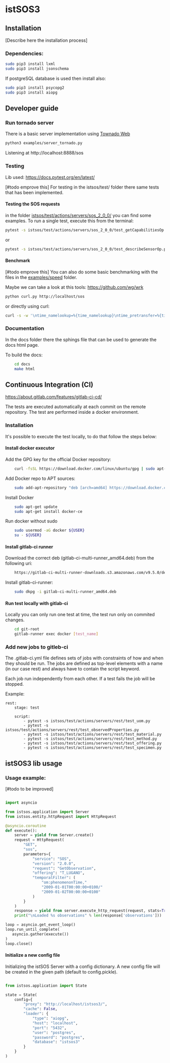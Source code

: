 # istSOS3

## Installation

[Describe here the installation process]

### Dependencies:

```bash
sudo pip3 install lxml
sudo pip3 install jsonschema
```

If postgreSQL database is used then install also:

```bash
sudo pip3 install psycopg2
sudo pip3 install aiopg
```

## Developer guide

### Run tornado server

There is a basic server implementation using [Townado Web](http://www.tornadoweb.org)

```bash
python3 examples/server_tornado.py
```
Listening at http://localhost:8888/sos

### Testing

Lib used: https://docs.pytest.org/en/latest/

[#todo emprove this]
For testing in the istsos/test/ folder there same tests that has been
implemented.

#### Testing the SOS requests

in the folder [istsos/test/actions/servers/sos_2_0_0/](istsos/test/actions/servers/sos_2_0_0/)
you can find some examples. To run a single test, execute this from the
terminal:

```bash
pytest -s istsos/test/actions/servers/sos_2_0_0/test_getCapabilitiesOp.py
```

or

```bash
pytest -s istsos/test/actions/servers/sos_2_0_0/test_describeSensorOp.py
```

#### Benchmark

[#todo emprove this]
You can also do some basic benchmarking with the files in the [examples/speed](examples/speed) folder.

Maybe we can take a look at this tools: https://github.com/wg/wrk


```bash
python curl.py http://localhost/sos
```

or directly using curl:

```bash
curl -s -w '\ntime_namelookup=%{time_namelookup}\ntime_pretransfer=%{time_pretransfer}\ntime_starttransfer=%{time_starttransfer}\ntime_total=%{time_total}\n\n' -o /dev/null "http://the.request?to=test"
```

### Documentation

In the docs folder there the sphings file that can be used to generate the
docs html page.

To build the docs:

```bash
    cd docs
    make html
```

## Continuous Integration (CI)

https://about.gitlab.com/features/gitlab-ci-cd/

The tests are executed automatically at each commit on the remote repository.
The test are performed inside a docker environment. 

### Installation

It's possible to execute the test locally, to do that follow the steps below:

#### Install docker executor

Add the GPG key for the official Docker repository:
```bash
    curl -fsSL https://download.docker.com/linux/ubuntu/gpg | sudo apt-key add -
```

Add Docker repo to APT sources:
```bash
    sudo add-apt-repository "deb [arch=amd64] https://download.docker.com/linux/ubuntu $(lsb_release -cs) stable"
```

Install Docker
```bash
    sudo apt-get update
    sudo apt-get install docker-ce
```

Run docker without sudo
```bash
    sudo usermod -aG docker ${USER}
    su - ${USER}
```

#### Install gitlab-ci runner

Download the correct deb (gitlab-ci-multi-runner_amd64.deb) from the following uri:
```bash
    https://gitlab-ci-multi-runner-downloads.s3.amazonaws.com/v9.5.0/deb/gitlab-ci-multi-runner_amd64.deb
```

Install gitlab-ci-runner:
```bash
    sudo dkpg -i gitlab-ci-multi-runner_amd64.deb
```

#### Run test locally with gitlab-ci

Locally you can only run one test at time, the test run only on commited changes.

```bash
    cd git-root
    gitlab-runner exec docker [test_name] 

```

### Add new jobs to gitleb-ci

The .gitlab-ci.yml file defines sets of jobs with constraints of how and when they should be run.
The jobs are defined as top-level elements with a name (in our case rest) and always have to contain the script keyword.

Each job run independently from each other. If a test fails the job will be stopped.

Example:
```
rest:
    stage: test

    script:
        - pytest -s istsos/test/actions/servers/rest/test_uom.py
        - pytest -s istsos/test/actions/servers/rest/test_observedProperties.py
        - pytest -s istsos/test/actions/servers/rest/test_material.py
        - pytest -s istsos/test/actions/servers/rest/test_method.py
        - pytest -s istsos/test/actions/servers/rest/test_offering.py
        - pytest -s istsos/test/actions/servers/rest/test_specimen.py

```


## istSOS3 lib usage

### Usage example:

[#todo to be improved]

```python

import asyncio

from istsos.application import Server
from istsos.entity.httpRequest import HttpRequest

@asyncio.coroutine
def execute():
    server = yield from Server.create()
    request = HttpRequest(
        "GET",
        "sos",
        parameters={
            "service": "SOS",
            "version": "2.0.0",
            "request": "GetObservation",
            "offering": "T_LUGANO",
            "temporalFilter": (
                "om:phenomenonTime,"
                "2009-01-01T00:00:00+0100/"
                "2009-01-02T00:00:00+0100"
            )
        }
    )
    response = yield from server.execute_http_request(request, stats=True)
    print("\nLoaded %s observations" % len(response['observations']))

loop = asyncio.get_event_loop()
loop.run_until_complete(
   asyncio.gather(execute())
)
loop.close()

```

#### Initialize a new config file

Initializing the istSOS Server with a config dictionary. A new config file will be created in the given path (default to config.pickle).

```python

from istsos.application import State

state = State(
    config={
        "proxy": "http://localhost/istsos3/",
        "cache": False,
        "loader": {
            "type": "aiopg",
            "host": "localhost",
            "port": "5432",
            "user": "postgres",
            "password": "postgres",
            "database": "istsos3"
        }
    }
)

```


